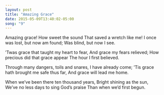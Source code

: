 ```yaml
---
layout: post
title: "Amazing Grace"
date: 2015-05-09T13:40:02-05:00
song: "9"
---
```


Amazing grace! How sweet the sound
That saved a wretch like me!
I once was lost, but now am found;
Was blind, but now I see.

’Twas grace that taught my heart to fear,
And grace my fears relieved;
How precious did that grace appear
The hour I first believed.

Through many dangers, toils and snares,
I have already come;
’Tis grace hath brought me safe thus far,
And grace will lead me home.

When we’ve been there ten thousand years,
Bright shining as the sun,
We’ve no less days to sing God’s praise
Than when we’d first begun.
